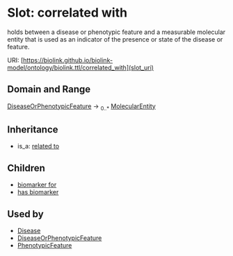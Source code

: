 # Slot: correlated with


holds between a disease or phenotypic feature and a measurable molecular entity that is used as an indicator of the presence or state of the disease or feature.

URI: [https://biolink.github.io/biolink-model/ontology/biolink.ttl/correlated_with](slot_uri)
## Domain and Range

[DiseaseOrPhenotypicFeature](DiseaseOrPhenotypicFeature.md) ->  <sub>0..*</sub> [MolecularEntity](MolecularEntity.md)
## Inheritance

 *  is_a: [related to](related_to.md)
## Children

 *  [biomarker for](biomarker_for.md)
 *  [has biomarker](has_biomarker.md)
## Used by

 * [Disease](Disease.md)
 * [DiseaseOrPhenotypicFeature](DiseaseOrPhenotypicFeature.md)
 * [PhenotypicFeature](PhenotypicFeature.md)
